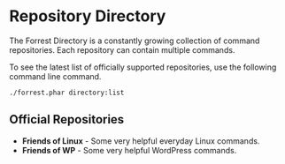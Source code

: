 # Repository Directory

The Forrest Directory is a constantly growing collection of command repositories. Each repository can contain multiple commands.

To see the latest list of officially supported repositories, use the following command line command.

```shell
./forrest.phar directory:list
```

## Official Repositories

- **Friends of Linux** - Some very helpful everyday Linux commands.
- **Friends of WP** - Some very helpful WordPress commands.


